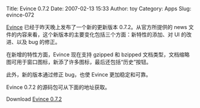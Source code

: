 Title: Evince 0.7.2
Date: 2007-02-13 15:33
Author: toy
Category: Apps
Slug: evince-072

[Evince](http://www.gnome.org/projects/evince/)
已经于昨天晚上发布了一个新的更新版本 0.7.2。从官方所提供的 news
文件的内容来看，这个新版本的主要变化包括三个方面：新特性的添加、对 UI
的改进、以及 bug 的修正。

在新增的特性方面，Evince 现在支持 gzipped 和 bzipped
文档类型，文档缩略图可用于窗口图标，新添了许多图标，最后还包括“历史”按钮。

此外，新的版本通过修正 bug，也使 Evince 更加稳定和可靠。

Evince 0.7.2 的源码包可从下面的地址获取。

Download [Evince
0.7.2](http://ftp.gnome.org/pub/GNOME/sources/evince/0.7/)
